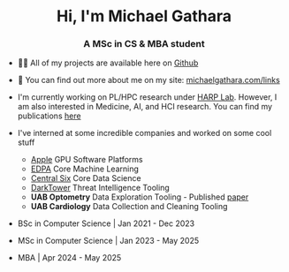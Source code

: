 <h1 align="center">Hi, I'm Michael Gathara</h1>
<h3 align="center">A MSc in CS & MBA student</h3>

- 👨‍💻 All of my projects are available here on [Github](https://michaelgathara.com/github)

- 📝 You can find out more about me on my site: [michaelgathara.com/links](https://michaelgathara.com/links)

- I'm currently working on PL/HPC research under [HARP Lab](https://github.com/harp-lab). However, I am also interested in Medicine, AI, and HCI research. You can find my publications [here](https://orcid.org/0000-0002-0320-7643)

- I've interned at some incredible companies and worked on some cool stuff
  - [Apple](https://github.com/apple) GPU Software Platforms 
  - [EDPA](edpa.org) Core Machine Learning 
  - [Central Six](centralsix.org) Core Data Science
  - [DarkTower](getdarktower.com) Threat Intelligence Tooling
  - **UAB Optometry** Data Exploration Tooling - Published [paper](https://scholar.google.com/citations?view_op=view_citation&hl=en&user=xBCeeoAAAAAJ&citation_for_view=xBCeeoAAAAAJ:u5HHmVD_uO8C)
  - **UAB Cardiology** Data Collection and Cleaning Tooling

- BSc in Computer Science | Jan 2021 - Dec 2023
  
- MSc in Computer Science | Jan 2023 - May 2025
  
- MBA | Apr 2024 - May 2025
